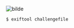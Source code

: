 ![bilde](https://github.com/user-attachments/assets/ab242993-1a8d-46d6-a615-aed992bcaec6)

`$ exiftool challengefile` 
